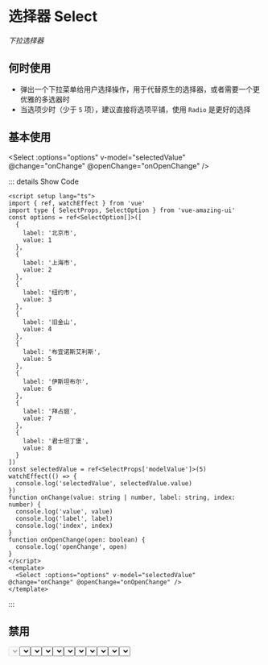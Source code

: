 # 选择器 Select

<GlobalElement />

_下拉选择器_

## 何时使用

- 弹出一个下拉菜单给用户选择操作，用于代替原生的选择器，或者需要一个更优雅的多选器时
- 当选项少时（少于 `5` 项），建议直接将选项平铺，使用 `Radio` 是更好的选择

<script setup lang="ts">
import { ref, watchEffect } from 'vue'
import type { SelectProps, SelectOption } from 'vue-amazing-ui'
const options = ref<SelectOption[]>([
  {
    label: '北京市',
    value: 1
  },
  {
    label: '上海市',
    value: 2
  },
  {
    label: '纽约市',
    value: 3
  },
  {
    label: '旧金山',
    value: 4
  },
  {
    label: '布宜诺斯艾利斯',
    value: 5
  },
  {
    label: '伊斯坦布尔',
    value: 6
  },
  {
    label: '拜占庭',
    value: 7
  },
  {
    label: '君士坦丁堡',
    value: 8
  }
])
const optionsDisabled = ref<SelectOption[]>([
  {
    label: '北京市',
    value: 1
  },
  {
    label: '上海市',
    value: 2,
    disabled: true
  },
  {
    label: '纽约市',
    value: 3
  },
  {
    label: '旧金山',
    value: 4
  },
  {
    label: '布宜诺斯艾利斯',
    value: 5
  },
  {
    label: '伊斯坦布尔',
    value: 6
  },
  {
    label: '拜占庭',
    value: 7
  },
  {
    label: '君士坦丁堡',
    value: 8
  }
])
const optionsCustom = ref<SelectOption[]>([
  {
    name: '北京市',
    id: 1
  },
  {
    name: '上海市',
    id: 2
  },
  {
    name: '纽约市',
    id: 3
  },
  {
    name: '旧金山',
    id: 4
  },
  {
    name: '布宜诺斯艾利斯',
    id: 5
  },
  {
    name: '伊斯坦布尔',
    id: 6
  },
  {
    name: '拜占庭',
    id: 7
  },
  {
    name: '君士坦丁堡',
    id: 8
  }
])
const sizeOptions = [
  {
    label: 'small',
    value: 'small'
  },
  {
    label: 'middle',
    value: 'middle'
  },
  {
    label: 'large',
    value: 'large'
  }
]
const size = ref('large')
const selectedValue = ref<SelectProps['modelValue']>(5)
watchEffect(() => {
  console.log('selectedValue', selectedValue.value)
})
function onChange(value: string | number, label: string, index: number) {
  console.log('value', value)
  console.log('label', label)
  console.log('index', index)
}
function onOpenChange(open: boolean) {
  console.log('openChange', open)
}
// 自定义过滤函数，当选项的 value 值大于 输入项时返回 true
function filter(inputValue: string, option: any) {
  return option.value > inputValue
}
</script>

## 基本使用

<Select :options="options" v-model="selectedValue" @change="onChange" @openChange="onOpenChange" />

::: details Show Code

```vue
<script setup lang="ts">
import { ref, watchEffect } from 'vue'
import type { SelectProps, SelectOption } from 'vue-amazing-ui'
const options = ref<SelectOption[]>([
  {
    label: '北京市',
    value: 1
  },
  {
    label: '上海市',
    value: 2
  },
  {
    label: '纽约市',
    value: 3
  },
  {
    label: '旧金山',
    value: 4
  },
  {
    label: '布宜诺斯艾利斯',
    value: 5
  },
  {
    label: '伊斯坦布尔',
    value: 6
  },
  {
    label: '拜占庭',
    value: 7
  },
  {
    label: '君士坦丁堡',
    value: 8
  }
])
const selectedValue = ref<SelectProps['modelValue']>(5)
watchEffect(() => {
  console.log('selectedValue', selectedValue.value)
})
function onChange(value: string | number, label: string, index: number) {
  console.log('value', value)
  console.log('label', label)
  console.log('index', index)
}
function onOpenChange(open: boolean) {
  console.log('openChange', open)
}
</script>
<template>
  <Select :options="options" v-model="selectedValue" @change="onChange" @openChange="onOpenChange" />
</template>
```

:::

## 禁用

<Select :options="options" v-model="selectedValue" disabled />

::: details Show Code

```vue
<script setup lang="ts">
import { ref } from 'vue'
import type { SelectProps, SelectOption } from 'vue-amazing-ui'
const options = ref<SelectOption[]>([
  {
    label: '北京市',
    value: 1
  },
  {
    label: '上海市',
    value: 2
  },
  {
    label: '纽约市',
    value: 3
  },
  {
    label: '旧金山',
    value: 4
  },
  {
    label: '布宜诺斯艾利斯',
    value: 5
  },
  {
    label: '伊斯坦布尔',
    value: 6
  },
  {
    label: '拜占庭',
    value: 7
  },
  {
    label: '君士坦丁堡',
    value: 8
  }
])
const selectedValue = ref<SelectProps['modelValue']>(5)
</script>
<template>
  <Select :options="options" v-model="selectedValue" disabled />
</template>
```

:::

## 禁用选项

<Select :options="optionsDisabled" v-model="selectedValue" />

::: details Show Code

```vue
<script setup lang="ts">
import { ref } from 'vue'
import type { SelectProps, SelectOption } from 'vue-amazing-ui'
const optionsDisabled = ref<SelectOption[]>([
  {
    label: '北京市',
    value: 1
  },
  {
    label: '上海市',
    value: 2,
    disabled: true
  },
  {
    label: '纽约市',
    value: 3
  },
  {
    label: '旧金山',
    value: 4
  },
  {
    label: '布宜诺斯艾利斯',
    value: 5
  },
  {
    label: '伊斯坦布尔',
    value: 6
  },
  {
    label: '拜占庭',
    value: 7
  },
  {
    label: '君士坦丁堡',
    value: 8
  }
])
const selectedValue = ref<SelectProps['modelValue']>(5)
</script>
<template>
  <Select :options="optionsDisabled" v-model="selectedValue" />
</template>
```

:::

## 自定义节点字段名

<Select
  :options="optionsCustom"
  label="name"
  value="id"
  v-model="selectedValue"
/>

::: details Show Code

```vue
<script setup lang="ts">
import { ref, watchEffect } from 'vue'
import type { SelectProps, SelectOption } from 'vue-amazing-ui'
const optionsCustom = ref<SelectOption[]>([
  {
    name: '北京市',
    id: 1
  },
  {
    name: '上海市',
    id: 2
  },
  {
    name: '纽约市',
    id: 3
  },
  {
    name: '旧金山',
    id: 4
  },
  {
    name: '布宜诺斯艾利斯',
    id: 5
  },
  {
    name: '伊斯坦布尔',
    id: 6
  },
  {
    name: '拜占庭',
    id: 7
  },
  {
    name: '君士坦丁堡',
    id: 8
  }
])
const selectedValue = ref<SelectProps['modelValue']>(5)
watchEffect(() => {
  console.log('selectedValue', selectedValue.value)
})
</script>
<template>
  <Select :options="optionsCustom" label="name" value="id" v-model="selectedValue" />
</template>
```

:::

## 自定义样式

<Select
  :width="150"
  :height="36"
  :options="options"
  v-model="selectedValue"
/>

::: details Show Code

```vue
<script setup lang="ts">
import { ref, watchEffect } from 'vue'
import type { SelectProps, SelectOption } from 'vue-amazing-ui'
const options = ref<SelectOption[]>([
  {
    label: '北京市',
    value: 1
  },
  {
    label: '上海市',
    value: 2
  },
  {
    label: '纽约市',
    value: 3
  },
  {
    label: '旧金山',
    value: 4
  },
  {
    label: '布宜诺斯艾利斯',
    value: 5
  },
  {
    label: '伊斯坦布尔',
    value: 6
  },
  {
    label: '拜占庭',
    value: 7
  },
  {
    label: '君士坦丁堡',
    value: 8
  }
])
const selectedValue = ref<SelectProps['modelValue']>(5)
watchEffect(() => {
  console.log('selectedValue', selectedValue.value)
})
</script>
<template>
  <Select :width="150" :height="36" :options="options" v-model="selectedValue" />
</template>
```

:::

## 三种尺寸

<Space vertical >
  <Radio :options="sizeOptions" v-model:value="size" button button-style="solid" />
  <Select :options="options" v-model="selectedValue" :size="size" />
  <Select :options="options" search allowClear v-model="selectedValue" :size="size" />
</Space>

::: details Show Code

```vue
<script setup lang="ts">
import { ref, watchEffect } from 'vue'
import type { SelectProps, SelectOption } from 'vue-amazing-ui'
const options = ref<SelectOption[]>([
  {
    label: '北京市',
    value: 1
  },
  {
    label: '上海市',
    value: 2
  },
  {
    label: '纽约市',
    value: 3
  },
  {
    label: '旧金山',
    value: 4
  },
  {
    label: '布宜诺斯艾利斯',
    value: 5
  },
  {
    label: '伊斯坦布尔',
    value: 6
  },
  {
    label: '拜占庭',
    value: 7
  },
  {
    label: '君士坦丁堡',
    value: 8
  }
])
const sizeOptions = [
  {
    label: 'small',
    value: 'small'
  },
  {
    label: 'middle',
    value: 'middle'
  },
  {
    label: 'large',
    value: 'large'
  }
]
const size = ref('large')
const selectedValue = ref<SelectProps['modelValue']>(5)
watchEffect(() => {
  console.log('selectedValue', selectedValue.value)
})
</script>
<template>
  <Space vertical>
    <Radio :options="sizeOptions" v-model:value="size" button button-style="solid" />
    <Select :options="options" v-model="selectedValue" :size="size" />
    <Select :options="options" search allowClear v-model="selectedValue" :size="size" />
  </Space>
</template>
```

:::

## 支持清除

<Select :options="options" allow-clear v-model="selectedValue" />

::: details Show Code

```vue
<script setup lang="ts">
import { ref, watchEffect } from 'vue'
import type { SelectProps, SelectOption } from 'vue-amazing-ui'
const options = ref<SelectOption[]>([
  {
    label: '北京市',
    value: 1
  },
  {
    label: '上海市',
    value: 2
  },
  {
    label: '纽约市',
    value: 3
  },
  {
    label: '旧金山',
    value: 4
  },
  {
    label: '布宜诺斯艾利斯',
    value: 5
  },
  {
    label: '伊斯坦布尔',
    value: 6
  },
  {
    label: '拜占庭',
    value: 7
  },
  {
    label: '君士坦丁堡',
    value: 8
  }
])
const selectedValue = ref<SelectProps['modelValue']>(5)
watchEffect(() => {
  console.log('selectedValue', selectedValue.value)
})
</script>
<template>
  <Select :options="options" allow-clear v-model="selectedValue" />
</template>
```

:::

## 支持搜索

<Select :options="options" allow-clear search v-model="selectedValue" />

::: details Show Code

```vue
<script setup lang="ts">
import { ref, watchEffect } from 'vue'
import type { SelectProps, SelectOption } from 'vue-amazing-ui'
const options = ref<SelectOption[]>([
  {
    label: '北京市',
    value: 1
  },
  {
    label: '上海市',
    value: 2
  },
  {
    label: '纽约市',
    value: 3
  },
  {
    label: '旧金山',
    value: 4
  },
  {
    label: '布宜诺斯艾利斯',
    value: 5
  },
  {
    label: '伊斯坦布尔',
    value: 6
  },
  {
    label: '拜占庭',
    value: 7
  },
  {
    label: '君士坦丁堡',
    value: 8
  }
])
const selectedValue = ref<SelectProps['modelValue']>(5)
watchEffect(() => {
  console.log('selectedValue', selectedValue.value)
})
</script>
<template>
  <Select :options="options" allow-clear search v-model="selectedValue" />
</template>
```

:::

## 自定义搜索过滤函数

<Select :options="options" search :filter="filter" v-model="selectedValue" />

::: details Show Code

```vue
<script setup lang="ts">
import { ref, watchEffect } from 'vue'
import type { SelectProps, SelectOption } from 'vue-amazing-ui'
const options = ref<SelectOption[]>([
  {
    label: '北京市',
    value: 1
  },
  {
    label: '上海市',
    value: 2
  },
  {
    label: '纽约市',
    value: 3
  },
  {
    label: '旧金山',
    value: 4
  },
  {
    label: '布宜诺斯艾利斯',
    value: 5
  },
  {
    label: '伊斯坦布尔',
    value: 6
  },
  {
    label: '拜占庭',
    value: 7
  },
  {
    label: '君士坦丁堡',
    value: 8
  }
])
const selectedValue = ref<SelectProps['modelValue']>(5)
watchEffect(() => {
  console.log('selectedValue', selectedValue.value)
})
// 自定义过滤函数，当选项的 value 值大于 输入项时返回 true
function filter(inputValue: string, option: any) {
  return option.value > inputValue
}
</script>
<template>
  <Select :options="options" search :filter="filter" v-model="selectedValue" />
</template>
```

:::

## 自定义下拉面板数

<Select :options="options" :max-display="5" v-model="selectedValue" />

::: details Show Code

```vue
<script setup lang="ts">
import { ref, watchEffect } from 'vue'
import type { SelectProps, SelectOption } from 'vue-amazing-ui'
const options = ref<SelectOption[]>([
  {
    label: '北京市',
    value: 1
  },
  {
    label: '上海市',
    value: 2
  },
  {
    label: '纽约市',
    value: 3
  },
  {
    label: '旧金山',
    value: 4
  },
  {
    label: '布宜诺斯艾利斯',
    value: 5
  },
  {
    label: '伊斯坦布尔',
    value: 6
  },
  {
    label: '拜占庭',
    value: 7
  },
  {
    label: '君士坦丁堡',
    value: 8
  }
])
const selectedValue = ref<SelectProps['modelValue']>(5)
watchEffect(() => {
  console.log('selectedValue', selectedValue.value)
})
</script>
<template>
  <Select :options="options" :max-display="5" v-model="selectedValue" />
</template>
```

:::

## 自定义下拉面板滚动条

<Select :options="options" v-model="selectedValue" :scrollbar-props="{ size: 8, delay: 2000 }" />

::: details Show Code

```vue
<script setup lang="ts">
import { ref, watchEffect } from 'vue'
import type { SelectProps, SelectOption } from 'vue-amazing-ui'
const options = ref<SelectOption[]>([
  {
    label: '北京市',
    value: 1
  },
  {
    label: '上海市',
    value: 2
  },
  {
    label: '纽约市',
    value: 3
  },
  {
    label: '旧金山',
    value: 4
  },
  {
    label: '布宜诺斯艾利斯',
    value: 5
  },
  {
    label: '伊斯坦布尔',
    value: 6
  },
  {
    label: '拜占庭',
    value: 7
  },
  {
    label: '君士坦丁堡',
    value: 8
  }
])
const selectedValue = ref<SelectProps['modelValue']>(5)
watchEffect(() => {
  console.log('selectedValue', selectedValue.value)
})
</script>
<template>
  <Select :options="options" v-model="selectedValue" :scrollbar-props="{ size: 8, delay: 2000 }" />
</template>
```

:::

## APIs

### Select

| 参数 | 说明 | 类型 | 默认值 |
| :-- | :-- | :-- | :-- |
| options | 选项数据 | [Option](#option-type)[] | [] |
| label | 选项的 `label` 文本字段名 | string | 'label' |
| value | 选项的 `value` 值字段名 | string | 'value' |
| placeholder | 默认占位文本 | string | '请选择' |
| disabled | 是否禁用 | boolean | false |
| width | 选择器宽度，单位 `px` | string &#124; number | 'auto' |
| height | 选择器高度，单位 `px` | number | undefined |
| size | 选择器大小 | 'small' &#124; 'middle' &#124; 'large' | 'middle' |
| allowClear | 是否支持清除 | boolean | false |
| search | 是否支持搜索 | boolean | false |
| filter | 过滤条件函数，仅当支持搜索时生效，根据输入项进行筛选：<li>默认为 `true` 时，筛选每个选项的文本字段 `label` 是否包含输入项，包含时返回 `true`，反之返回 `false`</li><li>当其为函数 `Function` 时，接受 `inputValue` `option` 两个参数，当 `option` 符合筛选条件时，应返回 `true`，反之则返回 `false`</li> | ((inputValue: string, option: Option) => boolean) &#124; true | true |
| scrollbarProps | 下拉面板滚动条 `scrollbar` 组件属性配置，参考 [Scrollbar Props](https://themusecatcher.github.io/vue-amazing-ui/guide/components/scrollbar.html#scrollbar) | object | {} |
| maxDisplay | 下拉面板最多能展示的下拉项数，超过后滚动显示 | number | 6 |
| modelValue <Tag color="cyan">v-model</Tag> | 当前选中的 `option` 条目值 | number &#124; string | undefined |

### Option Type

| 名称               | 说明                           | 类型                 | 默认值    |
| :----------------- | :----------------------------- | :------------------- | :-------- |
| label?             | 选项名                         | string               | undefined |
| value?             | 选项值                         | string &#124; number | undefined |
| disabled?          | 是否禁用选项                   | boolean              | false     |
| [propName: string] | 用于包含带有任意数量的其他属性 | any                  | undefined |

## Events

| 名称       | 说明                   | 类型                                                                |
| :--------- | :--------------------- | :------------------------------------------------------------------ |
| change     | 选项值改变后的回调     | (value: string &#124; number, label: string, index: number) => void |
| openChange | 下拉菜单展开收起的回调 | (open: boolean) => void                                             |
